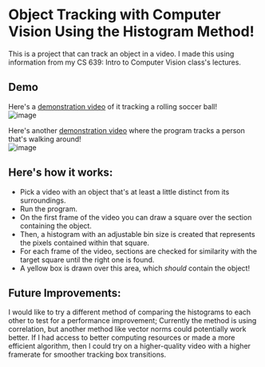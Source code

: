 # Object Tracking with Computer Vision Using the Histogram Method!  

This is a project that can track an object in a video. I made this using 
information from my CS 639: Intro to Computer Vision class's lectures.  

## Demo
Here's a [demonstration video](https://youtu.be/xhE-kyd5_5o) of it tracking
a rolling soccer ball!  
![image](https://github.com/ChristopherGottwaldt/Object_Tracking/assets/91114524/8b899eb7-d870-41d9-b2ce-93281578c71e)  


Here's another [demonstration video](https://youtu.be/HfMzB0gXJWs) where the program
tracks a person that's walking around!  
![image](https://github.com/ChristopherGottwaldt/Object_Tracking/assets/91114524/3a3e66be-18ac-4acd-8a17-4dd9b901d046)




  
## Here's how it works:
- Pick a video with an object that's at least a little distinct from its surroundings.
- Run the program.
- On the first frame of the video you can draw a square over the section 
containing the object.
- Then, a histogram with an adjustable bin size is created that represents the
pixels contained within that square.
- For each frame of the video, sections are checked for similarity with the
target square until the right one is found.
- A yellow box is drawn over this area, which *should* contain the object!  

## Future Improvements:
I would like to try a different method of comparing the histograms to each other to test for a performance improvement; 
Currently the method is using correlation, but another method like vector norms could potentially work better. 
If I had access to better computing resources or made a more efficient algorithm, then I could try on a higher-quality video
with a higher framerate for smoother tracking box transitions.
